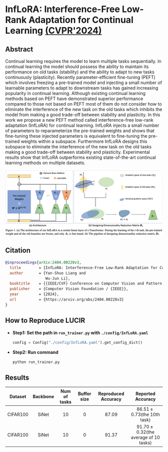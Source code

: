 # InfLoRA: Interference-Free Low-Rank Adaptation for Continual Learning [(CVPR&#39;2024)](https://openaccess.thecvf.com/content/CVPR2024/html/Liang_InfLoRA_Interference-Free_Low-Rank_Adaptation_for_Continual_Learning_CVPR_2024_paper.html)

## Abstract
Continual learning requires the model to learn multiple tasks sequentially. In continual learning the model should possess the ability to maintain its performance on old tasks (stability) and the ability to adapt to new tasks continuously (plasticity). Recently parameter-efficient fine-tuning (PEFT) which involves freezing a pre-trained model and injecting a small number of learnable parameters to adapt to downstream tasks has gained increasing popularity in continual learning. Although existing continual learning methods based on PEFT have demonstrated superior performance compared to those not based on PEFT most of them do not consider how to eliminate the interference of the new task on the old tasks which inhibits the model from making a good trade-off between stability and plasticity. In this work we propose a new PEFT method called interference-free low-rank adaptation (InfLoRA) for continual learning. InfLoRA injects a small number of parameters to reparameterize the pre-trained weights and shows that fine-tuning these injected parameters is equivalent to fine-tuning the pre-trained weights within a subspace. Furthermore InfLoRA designs this subspace to eliminate the interference of the new task on the old tasks making a good trade-off between stability and plasticity. Experimental results show that InfLoRA outperforms existing state-of-the-art continual learning methods on multiple datasets.

![InfLoRA](../../resources/imgs/InfLoRA.png)

## Citation

```bibtex
@inproceedings{arXiv:2404.00228v3,
  title        = {InfLoRA: Interference-Free Low-Rank Adaptation for Continual Learning},
  author       = {Yan-Shuo Liang and
                  Wu-Jun Li},
  booktitle    = {{IEEE/CVF} Conference on Computer Vision and Pattern Recognition, {CVPR} 2024, Seattle, Washington},
  publisher    = {Computer Vision Foundation / {IEEE}},
  year         = {2024},
  url          = {https://arxiv.org/abs/2404.00228v3}
}
```

## How to Reproduce LUCIR

- **Step1: Set the path in `run_trainer.py` with `./config/InfLoRA.yaml`**
  ```python
  config = Config("./config/InfLoRA.yaml").get_config_dict()
  ```
- **Step2: Run command**
  ```python
  python run_trainer.py
  ```

## Results

| Dataset  | Backbone | Num of tasks | Buffer size | Reproduced Accuracy |             Reported Accuracy             |
| :------: | :------: | :----------: | :---------: | :-----------------: | :---------------------------------------: |
| CIFAR100 |  SiNet   |      10      |      0      |        87.09        |      $86.51 \pm 0.73$(the 10th task)      |
| CIFAR100 |  SiNet   |      10      |      0      |        91.37        | $91.70 \pm 0.32$(the average of 10 tasks) |
